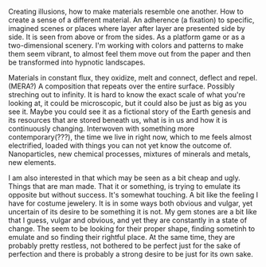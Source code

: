 Creating illusions, how to make materials resemble one another. How to create a sense of a different material.
An adherence (a fixation) to specific, imagined scenes or places where layer after layer are presented side by side. It is seen from above or from the sides. As a platform game or as a two-dimensional scenery.
I'm working with colors and patterns to make them seem vibrant, to almost feel them move out from the paper and then be transformed into hypnotic landscapes.

Materials in constant flux, they oxidize, melt and connect, deflect and repel. (MERA?)
A composition that repeats over the entire surface. Possibly streching out to infinity.
It is hard to know the exact scale of what you're looking at, it could be microscopic, but it could also be just as big as you see it.
Maybe you could see it as a fictional story of the Earth genesis and its resources that are stored beneath us, what is in us and how it is continuously changing.
Interwoven with something more contemporary(???), the time we live in right now, which to me feels almost electrified, loaded with things you can not yet know the outcome of. Nanoparticles, new chemical processes, mixtures of minerals and metals, new elements.

I am also interested in that which may be seen as a bit cheap and ugly. Things that are man made. That it or something, is trying to emulate its opposite but without success. It's somewhat touching. A bit like the feeling I have for costume jewelery. It is in some ways both obvious and vulgar, yet uncertain of its desire to be something it is not.
My gem stones are a bit like that I guess, vulgar and obvious, and yet they are constantly in a state of change. The seem to be looking for their proper shape, finding sometinh to emulate and so finding their rightful place. At the same time, they are probably pretty restless, not bothered to be perfect just for the sake of perfection and there is probably a strong desire to be just for its own sake.
